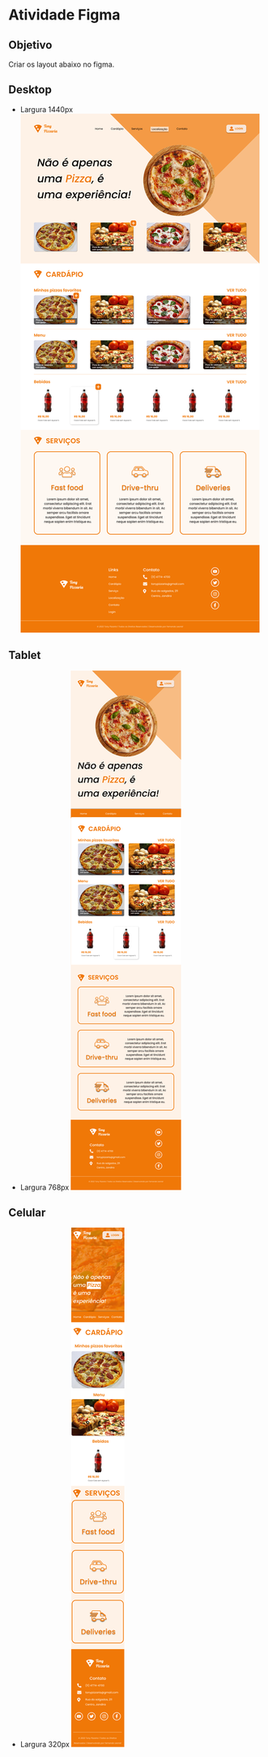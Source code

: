 # Atividade Figma

## Objetivo
Criar os layout abaixo no figma.

## Desktop
* Largura 1440px
![](./dektop-1440.png)

## Tablet
* Largura 768px
![](./tablet-768.png)

## Celular
* Largura 320px
![](./phone-320.png)